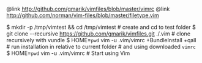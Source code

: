 @link http://github.com/gmarik/vimfiles/blob/master/vimrc
@link http://github.com/norman/vim-files/blob/master/filetype.vim


$ mkdir -p /tmp/vimtest && cd /tmp/vimtest                               # create and cd to test folder
$ git clone --recursive https://github.com/gmarik/vimfiles.git ./.vim    # clone recursively with vundle
$ HOME=`pwd` vim -u .vim/vimrc +BundleInstall +qall                     # run installation in relative to current folder
                                                                        # and using downloaded `vimrc`
$ HOME=`pwd` vim -u .vim/vimrc                                          # Start using Vim
